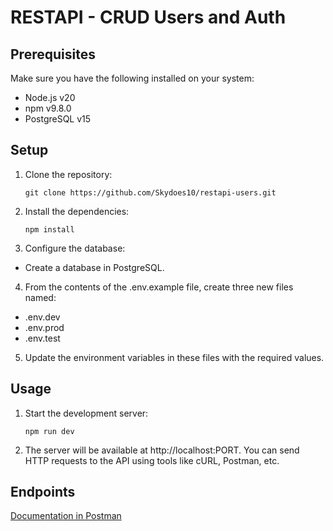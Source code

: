 # RESTAPI - CRUD Users and Auth

## Prerequisites

Make sure you have the following installed on your system:

-   Node.js v20
-   npm v9.8.0
-   PostgreSQL v15

## Setup

1. Clone the repository:

    ```shell
    git clone https://github.com/Skydoes10/restapi-users.git

    ```

2. Install the dependencies:

    ```shell
    npm install
    ```

3. Configure the database:

-   Create a database in PostgreSQL.

4. From the contents of the .env.example file, create three new files named:

-   .env.dev
-   .env.prod
-   .env.test

5. Update the environment variables in these files with the required values.

## Usage

1. Start the development server:

    ```shell
    npm run dev
    ```

2. The server will be available at http://localhost:PORT. You can send HTTP requests to the API using tools like cURL, Postman, etc.

## Endpoints

[Documentation in Postman](https://documenter.getpostman.com/view/20985153/2s946bCag8)

